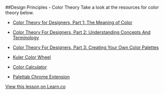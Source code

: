 

##Design Principles - Color Theory
Take a look at the resources for color theory below.

+ [Color Theory for Designers, Part 1: The Meaning of Color
](http://www.smashingmagazine.com/2010/01/28/color-theory-for-designers-part-1-the-meaning-of-color/)

+ [Color Theory For Designers, Part 2: Understanding Concepts And Terminology](http://www.smashingmagazine.com/2010/02/02/color-theory-for-designers-part-2-understanding-concepts-and-terminology/)

+ [Color Theory For Designers, Part 3: Creating Your Own Color Palettes](http://www.smashingmagazine.com/2010/02/08/color-theory-for-designer-part-3-creating-your-own-color-palettes/)

+ [Kuler Color Wheel](https://color.adobe.com/create/color-wheel/)

+ [Color Calculator](http://www.sessions.edu/color-calculator)

+ [Palettab Chrome Extension](http://palettab.com/)

<a href='https://learn.co/lessons/hs-design-principles-color-theory' data-visibility='hidden'>View this lesson on Learn.co</a>
